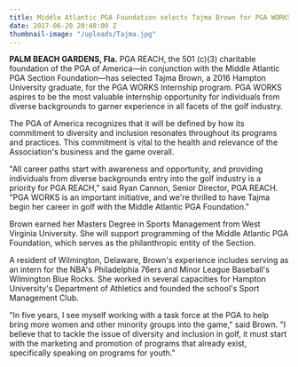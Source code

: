 ```yaml
---
title: Middle Atlantic PGA Foundation selects Tajma Brown for PGA WORKS Internship
date: 2017-06-20 20:48:00 Z
thumbnail-image: "/uploads/Tajma.jpg"
---
```


**PALM BEACH GARDENS, Fla.** PGA REACH, the 501 (c)(3) charitable foundation of the PGA of America—in conjunction with the Middle Atlantic PGA Section Foundation—has selected Tajma Brown, a 2016 Hampton University graduate, for the PGA WORKS Internship program. PGA WORKS aspires to be the most valuable internship opportunity for individuals from diverse backgrounds to garner experience in all facets of the golf industry.

The PGA of America recognizes that it will be defined by how its commitment to diversity and inclusion resonates throughout its programs and practices. This commitment is vital to the health and relevance of the Association's business and the game overall.

"All career paths start with awareness and opportunity, and providing individuals from diverse backgrounds entry into the golf industry is a priority for PGA REACH," said Ryan Cannon, Senior Director, PGA REACH. "PGA WORKS is an important initiative, and we're thrilled to have Tajma begin her career in golf with the Middle Atlantic PGA Foundation."

Brown earned her Masters Degree in Sports Management from West Virginia University. She will support programming of the Middle Atlantic PGA Foundation, which serves as the philanthropic entity of the Section.

A resident of Wilmington, Delaware, Brown's experience includes serving as an intern for the NBA's Philadelphia 76ers and Minor League Baseball's Wilmington Blue Rocks. She worked in several capacities for Hampton University's Department of Athletics and founded the school's Sport Management Club.

"In five years, I see myself working with a task force at the PGA to help bring more women and other minority groups into the game," said Brown. "I believe that to tackle the issue of diversity and inclusion in golf, it must start with the marketing and promotion of programs that already exist, specifically speaking on programs for youth."